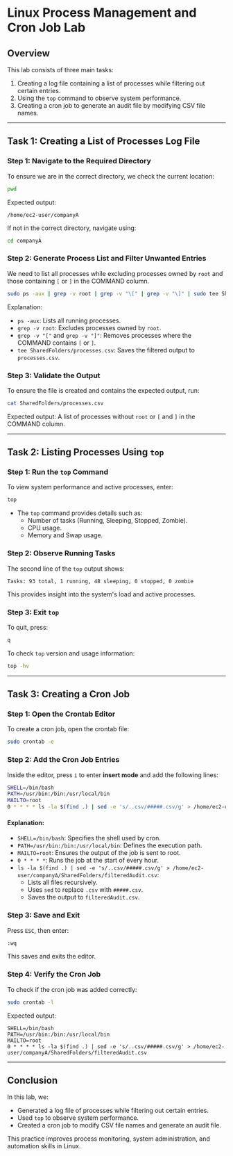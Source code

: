 # Linux Process Management and Cron Job Lab

## Overview
This lab consists of three main tasks:
1. Creating a log file containing a list of processes while filtering out certain entries.
2. Using the `top` command to observe system performance.
3. Creating a cron job to generate an audit file by modifying CSV file names.

---

## Task 1: Creating a List of Processes Log File

### **Step 1: Navigate to the Required Directory**
To ensure we are in the correct directory, we check the current location:
```bash
pwd
```
Expected output:
```
/home/ec2-user/companyA
```
If not in the correct directory, navigate using:
```bash
cd companyA
```

### **Step 2: Generate Process List and Filter Unwanted Entries**
We need to list all processes while excluding processes owned by `root` and those containing `[` or `]` in the COMMAND column.
```bash
sudo ps -aux | grep -v root | grep -v "\[" | grep -v "\]" | sudo tee SharedFolders/processes.csv
```
Explanation:
- `ps -aux`: Lists all running processes.
- `grep -v root`: Excludes processes owned by `root`.
- `grep -v "["` and `grep -v "]"`: Removes processes where the COMMAND contains `[` or `]`.
- `tee SharedFolders/processes.csv`: Saves the filtered output to `processes.csv`.

### **Step 3: Validate the Output**
To ensure the file is created and contains the expected output, run:
```bash
cat SharedFolders/processes.csv
```
Expected output: A list of processes without `root` or `[` and `]` in the COMMAND column.

---

## Task 2: Listing Processes Using `top`

### **Step 1: Run the `top` Command**
To view system performance and active processes, enter:
```bash
top
```
- The `top` command provides details such as:
  - Number of tasks (Running, Sleeping, Stopped, Zombie).
  - CPU usage.
  - Memory and Swap usage.

### **Step 2: Observe Running Tasks**
The second line of the `top` output shows:
```
Tasks: 93 total, 1 running, 48 sleeping, 0 stopped, 0 zombie
```
This provides insight into the system's load and active processes.

### **Step 3: Exit `top`**
To quit, press:
```bash
q
```
To check `top` version and usage information:
```bash
top -hv
```

---

## Task 3: Creating a Cron Job

### **Step 1: Open the Crontab Editor**
To create a cron job, open the crontab file:
```bash
sudo crontab -e
```

### **Step 2: Add the Cron Job Entries**
Inside the editor, press `i` to enter **insert mode** and add the following lines:
```bash
SHELL=/bin/bash
PATH=/usr/bin:/bin:/usr/local/bin
MAILTO=root
0 * * * * ls -la $(find .) | sed -e 's/..csv/#####.csv/g' > /home/ec2-user/companyA/SharedFolders/filteredAudit.csv
```
#### **Explanation:**
- `SHELL=/bin/bash`: Specifies the shell used by cron.
- `PATH=/usr/bin:/bin:/usr/local/bin`: Defines the execution path.
- `MAILTO=root`: Ensures the output of the job is sent to root.
- `0 * * * *`: Runs the job at the start of every hour.
- `ls -la $(find .) | sed -e 's/..csv/#####.csv/g' > /home/ec2-user/companyA/SharedFolders/filteredAudit.csv`:
  - Lists all files recursively.
  - Uses `sed` to replace `.csv` with `#####.csv`.
  - Saves the output to `filteredAudit.csv`.

### **Step 3: Save and Exit**
Press `ESC`, then enter:
```bash
:wq
```
This saves and exits the editor.

### **Step 4: Verify the Cron Job**
To check if the cron job was added correctly:
```bash
sudo crontab -l
```
Expected output:
```
SHELL=/bin/bash
PATH=/usr/bin:/bin:/usr/local/bin
MAILTO=root
0 * * * * ls -la $(find .) | sed -e 's/..csv/#####.csv/g' > /home/ec2-user/companyA/SharedFolders/filteredAudit.csv
```

---

## Conclusion
In this lab, we:
- Generated a log file of processes while filtering out certain entries.
- Used `top` to observe system performance.
- Created a cron job to modify CSV file names and generate an audit file.

This practice improves process monitoring, system administration, and automation skills in Linux.

